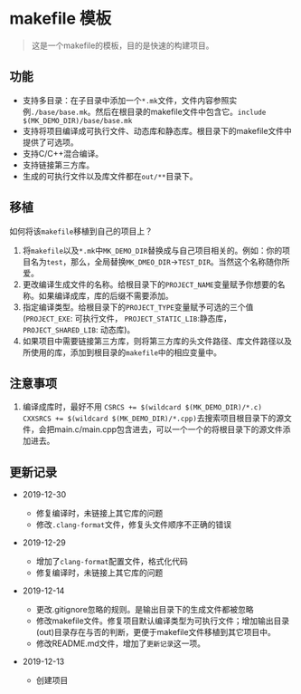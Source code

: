 # makefile 模板

> 这是一个makefile的模板，目的是快速的构建项目。

## 功能

+ 支持多目录：在子目录中添加一个`*.mk`文件，文件内容参照实例`./base/base.mk`。然后在根目录的makefile文件中包含它。`include $(MK_DEMO_DIR)/base/base.mk`
+ 支持将项目编译成可执行文件、动态库和静态库。根目录下的makefile文件中提供了可选项。
+ 支持C/C++混合编译。
+ 支持链接第三方库。
+ 生成的可执行文件以及库文件都在`out/**`目录下。

## 移植

如何将该`makefile`移植到自己的项目上？

1. 将`makefile`以及`*.mk`中`MK_DEMO_DIR`替换成与自己项目相关的。例如：你的项目名为`test`，那么，全局替换`MK_DMEO_DIR`->`TEST_DIR`。当然这个名称随你所爱。
2. 更改编译生成文件的名称。给根目录下的`PROJECT_NAME`变量赋予你想要的名称。如果编译成库，库的后缀不需要添加。
3. 指定编译类型。给根目录下的`PROJECT_TYPE`变量赋予可选的三个值(`PROJECT_EXE`: 可执行文件， `PROJECT_STATIC_LIB`:静态库，`PROJECT_SHARED_LIB`: 动态库)。
4. 如果项目中需要链接第三方库，则将第三方库的头文件路径、库文件路径以及所使用的库，添加到根目录的`makefile`中的相应变量中。

## 注意事项

1. 编译成库时，最好不用
`CSRCS += $(wildcard $(MK_DEMO_DIR)/*.c) CXXSRCS += $(wildcard $(MK_DEMO_DIR)/*.cpp)`去搜索项目根目录下的源文件，会把main.c/main.cpp包含进去，可以一个一个的将根目录下的源文件添加进去。

## 更新记录

+ 2019-12-30
  + 修复编译时，未链接上其它库的问题
  + 修改`.clang-format`文件，修复头文件顺序不正确的错误

+ 2019-12-29
  + 增加了`clang-format`配置文件，格式化代码
  + 修复编译时，未链接上其它库的问题

+ 2019-12-14
  + 更改.gitignore忽略的规则。是输出目录下的生成文件都被忽略
  + 修改makefile文件。修复项目默认编译类型为可执行文件；增加输出目录(out)目录存在与否的判断，更便于makefile文件移植到其它项目中。
  + 修改README.md文件，增加了`更新记录`这一项。

+ 2019-12-13
  + 创建项目
